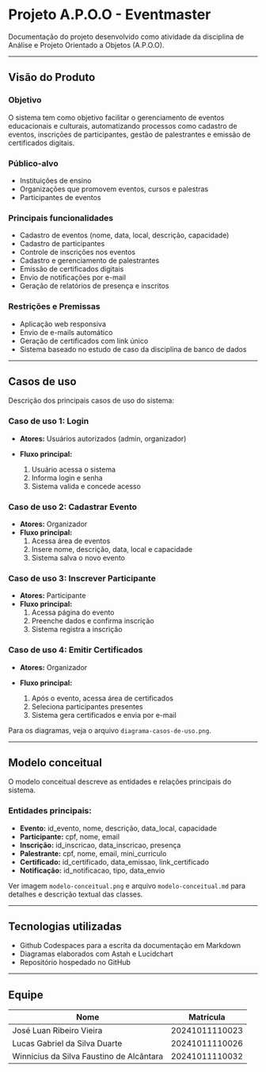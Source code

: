 # Projeto A.P.O.O - Eventmaster

Documentação do projeto desenvolvido como atividade da disciplina de Análise e Projeto Orientado a Objetos (A.P.O.O).

---

## Visão do Produto

### Objetivo

O sistema tem como objetivo facilitar o gerenciamento de eventos educacionais e culturais, automatizando processos como cadastro de eventos, inscrições de participantes, gestão de palestrantes e emissão de certificados digitais.

### Público-alvo

* Instituições de ensino
* Organizações que promovem eventos, cursos e palestras
* Participantes de eventos

### Principais funcionalidades

* Cadastro de eventos (nome, data, local, descrição, capacidade)
* Cadastro de participantes
* Controle de inscrições nos eventos
* Cadastro e gerenciamento de palestrantes
* Emissão de certificados digitais
* Envio de notificações por e-mail
* Geração de relatórios de presença e inscritos

### Restrições e Premissas

* Aplicação web responsiva
* Envio de e-mails automático
* Geração de certificados com link único
* Sistema baseado no estudo de caso da disciplina de banco de dados

---

## Casos de uso

Descrição dos principais casos de uso do sistema:

### Caso de uso 1: Login

* **Atores:** Usuários autorizados (admin, organizador)
* **Fluxo principal:**

  1. Usuário acessa o sistema
  2. Informa login e senha
  3. Sistema valida e concede acesso

### Caso de uso 2: Cadastrar Evento

* **Atores:** Organizador
* **Fluxo principal:**
  1. Acessa área de eventos
  2. Insere nome, descrição, data, local e capacidade
  3. Sistema salva o novo evento

### Caso de uso 3: Inscrever Participante

* **Atores:** Participante
* **Fluxo principal:**
  1. Acessa página do evento
  2. Preenche dados e confirma inscrição
  3. Sistema registra a inscrição

### Caso de uso 4: Emitir Certificados

* **Atores:** Organizador
* **Fluxo principal:**

  1. Após o evento, acessa área de certificados
  2. Seleciona participantes presentes
  3. Sistema gera certificados e envia por e-mail

Para os diagramas, veja o arquivo `diagrama-casos-de-uso.png`.

---

## Modelo conceitual

O modelo conceitual descreve as entidades e relações principais do sistema.

### Entidades principais:

* **Evento:** id\_evento, nome, descrição, data_local, capacidade
* **Participante:** cpf, nome, email
* **Inscrição:** id\_inscricao, data\_inscricao, presença
* **Palestrante:** cpf, nome, email, mini\_curriculo
* **Certificado:** id\_certificado, data\_emissao, link\_certificado
* **Notificação:** id\_notificacao, tipo, data\_envio


Ver imagem `modelo-conceitual.png` e arquivo `modelo-conceitual.md` para detalhes e descrição textual das classes.

---

## Tecnologias utilizadas

* Github Codespaces para a escrita da documentação em Markdown
* Diagramas elaborados com Astah e Lucidchart
* Repositório hospedado no GitHub

---

## Equipe

| Nome                                     | Matrícula      |
| ---------------------------------------- | -------------- |
| José Luan Ribeiro Vieira                 | 20241011110023 |
| Lucas Gabriel da Silva Duarte            | 20241011110026 |
| Winnicius da Silva Faustino de Alcântara | 20241011110032 |
